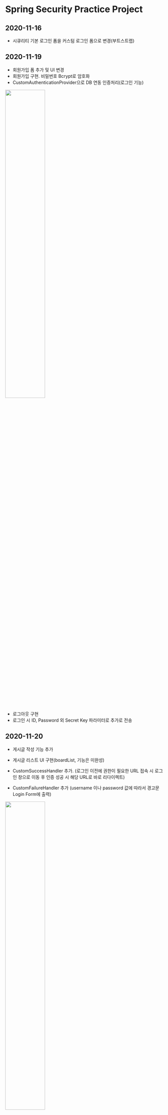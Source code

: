 # Spring Security Practice Project

## 2020-11-16

- 시큐리티 기본 로그인 폼을 커스텀 로그인 폼으로 변경(부트스트랩)


## 2020-11-19

- 회원가입 폼 추가 및 UI 변경
- 회원가입 구현. 비밀번호 Bcrypt로 암호화
- CustomAuthenticationProvider으로 DB 연동 인증처리(로그인 기능)

<img src="https://user-images.githubusercontent.com/73692337/99662056-1af3f500-2aa8-11eb-98a0-b9cccf99cbee.JPG" width="50%" height="50%">

- 로그아웃 구현
- 로그인 시 ID, Password 외 Secret Key 파라미터로 추가로 전송

## 2020-11-20

- 게시글 작성 기능 추가
- 게시글 리스트 UI 구현(boardList, 기능은 미완성)

- CustomSuccessHandler 추가. 
  (로그인 이전에 권한이 필요한 URL 접속 시 로그인 창으로 이동 후 인증 성공 시 해당 URL로 바로 리다이렉트)
  
- CustomFailureHandler 추가
  (username 이나 password 값에 따라서 경고문 Login Form에 출력)

<img src="https://user-images.githubusercontent.com/73692337/99804271-1568de80-2b7e-11eb-8349-4c182611acee.JPG" width="50%" height="50%">


## 2020-11-21

- Custom Access Deny 구현

- Ajax 로그인, SuccessHandler, FailureHandler 기능 테스트
- Ajax 기능 테스트 후 비활성화(다시 Form 방식으로)


## 2020-11-25
<img src="https://user-images.githubusercontent.com/73692337/100188762-3c346580-2f2e-11eb-84eb-aa9dad878877.JPG" width="50%" height="50%">

- 게시판 목록 기능 추가
- SecurityContextHolder 이용, 작성자 아이디 로그인 한 사용자 아이디를 불러옴.


## 2020-11-27

<img src="https://user-images.githubusercontent.com/73692337/100424445-f663d280-30d0-11eb-99a0-fc32bc55bdc9.JPG" width="40%" height="30%">

- '인가'를 구현하기 위해 role, resources 도메인 추가
- role 엔티티는 resources와 member 다대다 매핑


## 2020-11-28

<img src="https://user-images.githubusercontent.com/73692337/100518695-6ad46980-31d6-11eb-9434-bb8d5039343a.JPG" width="50%" height="50%">

- 어드민 페이지에서 회원 목록 


## 2020-11-29

- 권한 관리, 리소스 관리 인터페이스 추가
